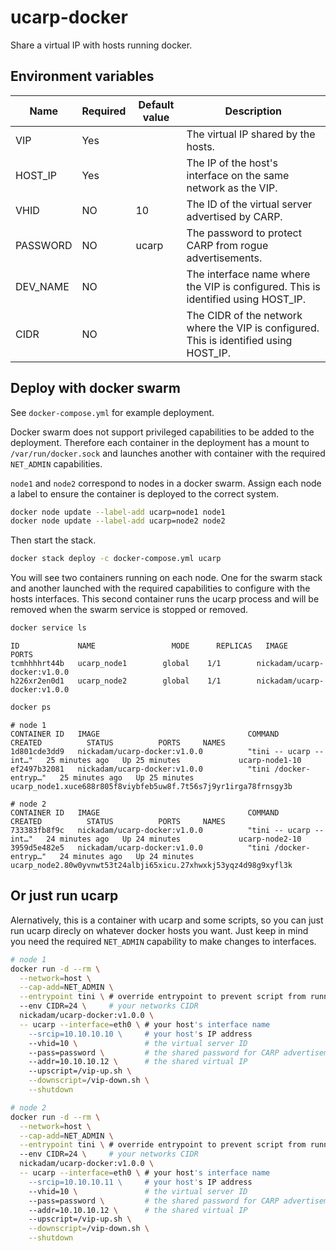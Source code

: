 # ucarp-docker

Share a virtual IP with hosts running docker.

## Environment variables

| Name | Required | Default value | Description
|---|---|---|---|
| VIP | Yes |  | The virtual IP shared by the hosts. |
| HOST_IP | Yes |  | The IP of the host's interface on the same network as the VIP. |
| VHID | NO | 10 | The ID of the virtual server advertised by CARP. |
| PASSWORD | NO | ucarp | The password to protect CARP from rogue advertisements. |
| DEV_NAME | NO |  | The interface name where the VIP is configured. This is identified using HOST_IP. |
| CIDR | NO |  | The CIDR of the network where the VIP is configured. This is identified using HOST_IP. |

## Deploy with docker swarm

See `docker-compose.yml` for example deployment.

Docker swarm does not support privileged capabilities to be added to the deployment. Therefore each container in the deployment has a mount to `/var/run/docker.sock` and launches another with container with the required `NET_ADMIN` capabilities.

`node1` and `node2` correspond to nodes in a docker swarm. Assign each node a label to ensure the container is deployed to the correct system.

```bash
docker node update --label-add ucarp=node1 node1
docker node update --label-add ucarp=node2 node2
```

Then start the stack.
```bash
docker stack deploy -c docker-compose.yml ucarp
```

You will see two containers running on each node. One for the swarm stack and another launched with the required capabilities to configure with the hosts interfaces. This second container runs the ucarp process and will be removed when the swarm service is stopped or removed.

```bash
docker service ls
```

```
ID             NAME                 MODE      REPLICAS   IMAGE                          PORTS
tcmhhhhrt44b   ucarp_node1        global    1/1        nickadam/ucarp-docker:v1.0.0
h226xr2en0d1   ucarp_node2        global    1/1        nickadam/ucarp-docker:v1.0.0
```

```bash
docker ps
```

```
# node 1
CONTAINER ID   IMAGE                                 COMMAND                  CREATED          STATUS          PORTS     NAMES
1d801cde3dd9   nickadam/ucarp-docker:v1.0.0          "tini -- ucarp --int…"   25 minutes ago   Up 25 minutes             ucarp-node1-10
ef2497b32081   nickadam/ucarp-docker:v1.0.0          "tini /docker-entryp…"   25 minutes ago   Up 25 minutes             ucarp_node1.xuce688r805f8viybfeb5uw8f.7t56s7j9yr1irga78frnsgy3b

# node 2
CONTAINER ID   IMAGE                                 COMMAND                  CREATED          STATUS          PORTS     NAMES
733383fb8f9c   nickadam/ucarp-docker:v1.0.0          "tini -- ucarp --int…"   24 minutes ago   Up 24 minutes             ucarp-node2-10
3959d5e482e5   nickadam/ucarp-docker:v1.0.0          "tini /docker-entryp…"   24 minutes ago   Up 24 minutes             ucarp_node2.80w0yvnwt53t24albji65xicu.27xhwxkj53yqz4d98g9xyfl3k
```

## Or just run ucarp

Alernatively, this is a container with ucarp and some scripts, so you can just run ucarp direcly on whatever docker hosts you want. Just keep in mind you need the required `NET_ADMIN` capability to make changes to interfaces.

```bash
# node 1
docker run -d --rm \
  --network=host \
  --cap-add=NET_ADMIN \
  --entrypoint tini \ # override entrypoint to prevent script from running
  --env CIDR=24 \     # your networks CIDR
  nickadam/ucarp-docker:v1.0.0 \
  -- ucarp --interface=eth0 \ # your host's interface name
    --srcip=10.10.10.10 \     # your host's IP address
    --vhid=10 \               # the virtual server ID
    --pass=password \         # the shared password for CARP advertisements
    --addr=10.10.10.12 \      # the shared virtual IP
    --upscript=/vip-up.sh \
    --downscript=/vip-down.sh \
    --shutdown

# node 2
docker run -d --rm \
  --network=host \
  --cap-add=NET_ADMIN \
  --entrypoint tini \ # override entrypoint to prevent script from running
  --env CIDR=24 \     # your networks CIDR
  nickadam/ucarp-docker:v1.0.0 \
  -- ucarp --interface=eth0 \ # your host's interface name
    --srcip=10.10.10.11 \     # your host's IP address
    --vhid=10 \               # the virtual server ID
    --pass=password \         # the shared password for CARP advertisements
    --addr=10.10.10.12 \      # the shared virtual IP
    --upscript=/vip-up.sh \
    --downscript=/vip-down.sh \
    --shutdown
```
